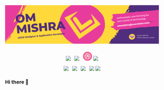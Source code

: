 # [![Om Mishra Header](https://github.com/ommishraa/ommishraa/blob/main/assets/Header.png)](https://vocvision.com/)

<p align='center'>
<a href="https://twitter.com/Om_Vocvision"><img height="30" src="https://github.com/ommishraa/ommishraa/tree/main/assets/icons/twitter.png?raw=true"></a>&nbsp;&nbsp;
<a href="https://www.instagram.com/om_vocvision/"><img height="30" src="https://github.com/ommishraa/ommishraa/tree/main/assets/icons/instagram.png?raw=true"></a>&nbsp;&nbsp;
<a href="https://dribbble.com/Om_mishraa"><img height="30" src="https://github.com/ommishraa/ommishraa/blob/main/assets/icons/dribbble.svg?raw=true"></a>
<a href="https://www.linkedin.com/in/om-mishra-827143205/"><img height="30" src="https://github.com/ommishraa/ommishraa/tree/main/assets/icons/iconmonstr-linkedin-4 1.png?raw=true"></a>
</p>

<p align='center'>
<a href="https://dev.to/waylonwalker"><img height="30" src="https://raw.githubusercontent.com/WaylonWalker/WaylonWalker/main/icon/dev.png"></a>&nbsp;&nbsp;
<a href="https://twitter.com/_waylonwalker"><img height="30" src="https://github.com/WaylonWalker/WaylonWalker/blob/main/icon/twitter.png?raw=true"></a>&nbsp;&nbsp;
<a href="https://instagram.com/_waylonwalker"><img height="30" src="https://github.com/WaylonWalker/WaylonWalker/blob/main/icon/instagram.jpg?raw=true"></a>&nbsp;&nbsp;
<a href="https://www.buymeacoffee.com/bBdtMQO"><img height="30" src="https://github.com/WaylonWalker/WaylonWalker/blob/main/icon/by-me-a-coffee.png?raw=true"></a>
<a href="https://www.linkedin.com/in/waylonwalker/"><img height="30" src="https://github.com/WaylonWalker/WaylonWalker/blob/main/icon/linkedin.png?raw=true"></a>
</p>

### Hi there 👋